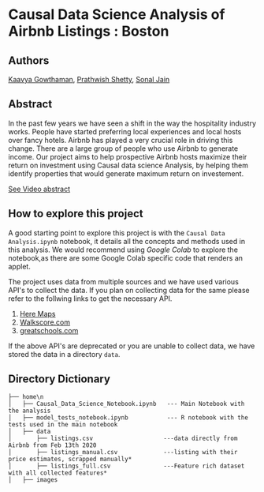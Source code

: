# Causal Data Science Analysis of Airbnb Listings : Boston

## Authors
[Kaavya Gowthaman](http://www.linkedin.com/in/kaavya-gowthaman), [Prathwish Shetty](https://www.linkedin.com/in/prathwish/), [Sonal Jain](https://www.linkedin.com/in/sjain2212/)

## Abstract

In the past few years we have seen a shift in the way the hospitality industry works. People have started preferring local experiences and local hosts over fancy hotels. Airbnb has played a very crucial role in driving this change. 
There are a large group of people who use Airbnb to generate income. Our project aims to help prospective Airbnb hosts maximize their return on investment using Causal data science Analysis, by helping them identify properties that would generate maximum return on investement.

[See Video abstract]() 
  
  
## How to explore this project

A good starting point to explore this project is with the `Causal Data Analysis.ipynb` notebook, it details all the concepts and methods used in this analysis. We would recommend using *Google Colab* to explore the notebook,as there are some Google Colab specific code that renders an applet.

The project uses data from multiple sources and we have used various API's to collect the data. If you plan on collecting data for the same please refer to the follwing links to get the necessary API.
1. [Here Maps](https://developer.here.com/)
1. [Walkscore.com](https://www.walkscore.com/professional/walk-score-apis.php)
1. [greatschools.com](https://www.greatschools.org/api/request-api-key)

If the above API's are deprecated or you are unable to collect data, we have stored the data in a directory `data`.

## Directory Dictionary

```
├── home\n
│   ├── Causal_Data_Science_Notebook.ipynb   --- Main Notebook with the analysis
│   ├── model_tests_notebook.ipynb  		 --- R notebook with the tests used in the main notebook
│   ├── data
│       ├── listings.csv        			---data directly from Airbnb from Feb 13th 2020
│       ├── listings_manual.csv 			---listing with their price estimates, scrapped manually*
│       ├── listings_full.csv   			---Feature rich dataset with all collected features*
│   ├── images
```

